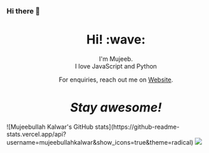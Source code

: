 ### Hi there 👋


<h1 align='center'> Hi! :wave:</h1>
<p align='center'>
I'm Mujeeb.
  <br>
I love JavaScript and Python
</p>
<p align='center'>For enquiries, reach out me on <a href="http://mujeeb.move.pk">Website</a>.</p>

<h1 align='center'><i>Stay awesome!</i></h1>
![Mujeebullah Kalwar's GitHub stats](https://github-readme-stats.vercel.app/api?username=mujeebullahkalwar&show_icons=true&theme=radical)

<img src="https://github-readme-stats.vercel.app/api?username=mujeebullahkalwar&show_icons=true&theme=radical">


